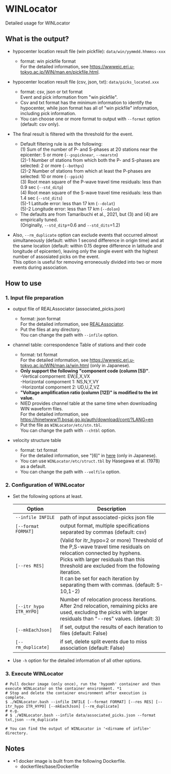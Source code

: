# WINLocator
Detailed usage for WINLocator

## What is the output?
* hypocenter location result file (win pickfile): `data/win/yymmdd.hhmmss-xxx`
  * format: win pickfile format <br>
    For the detailed information, see https://wwweic.eri.u-tokyo.ac.jp/WIN/man.en/pickfile.html.

* hypocenter location result file (csv, json, txt): `data/picks_located.xxx`
  * format: csv, json or txt format <br>
    Event and pick information from "win pickfile".
  * Csv and txt format has the minimum information to identify the hypocenter, while json format has all of "win pickfile" information, including pick information.
  * You can choose one or more format to output with `--format` option (default: csv only).

* The final result is filtered with the threshold for the event.
  * Default filtering rule is as the following: <br>
    (1) Sum of the number of P- and S-phases at 20 stations near the epicenter: 5 or more (`--pspicknear`, `--nearstn`) <br>
    (2)-1 Number of stations from which both the P- and S-phases are selected: 2 or more (`--bothps`) <br>
    (2)-2 Number of stations from which at least the P-phases are selected: 10 or more (`--ppick`) <br>
    (3) Root mean square of the P-wave travel time residuals: less than 0.9 sec (`--std_ditp`) <br>
    (4) Root mean square of the S-wave travel time residuals: less than 1.4 sec (`--std_dits`) <br>
    (5)-1 Latitude error: less than 17 km (`--dolat`) <br>
    (5)-2 Longitude error: less than 17 km (`--dolon`) <br>
  * The defaults are from Tamaribuchi et al., 2021, but (3) and (4) are empirically tuned. <br> (Originally, `--std_ditp`=0.6 and `--std_dits`=1.2)

* Also, `--rm_duplicate` option can exclude events that occurred almost simultaneously (default: within 1 second difference in origin time) and at the same location (default: within 0.15 degree difference in latitude and longitude of epicenter), leaving only the single event with the highest number of assosiated picks on the event. <br>
This option is useful for removing erroneously divided into two or more events during association.

## How to use
### 1. Input file preparation
* output file of REALAssociator (associated_picks.json)
  * format: json format <br>
    For the detailed information, see [REALAssociator](https://github.com/rintr-suzuki/REALAssociator).
  * Put the files at any directory. <br>
    You can change the path with `--infile` option.

* channel table: correspondence Table of stations and their code
  * format: txt format <br>
    For the detailed information, see https://wwweic.eri.u-tokyo.ac.jp/WIN/man.ja/win.html (only in Japanese).
  * **Only support the following "component code (column [5])"**. <br>
    -Vertical compornent: EW,E,X,VX <br>
    -Horizontal compornent 1: NS,N,Y,VY <br>
    -Horizontal compornent 2: UD,U,Z,VZ
  * **"Voltage amplification ratio (column [12])" is modified to the int value.**
  * NIED provides channel table at the same time when downloading WIN waveform files. <br>
    For the detailed information, see https://hinetwww11.bosai.go.jp/auth/download/cont/?LANG=en
  * Put the file as `WINLocator/etc/stn.tbl`. <br>
    You can change the path with `--chtbl` option.

* velocity structure table
  * format: txt format <br>
    For the detailed information, see "[6]" in [here](https://wwweic.eri.u-tokyo.ac.jp/WIN/man.ja/win.html) (only in Japanese).
  * You can use `WINLocator/etc/struct.tbl` by Hasegawa et al. (1978) as a default.
  * You can change the path with `--velfile` option.

### 2. Configuration of WINLocator
* Set the following options at least.

  | Option | Description |
  | --- | --- |
  | `--infile INFILE` | path of input associated-picks json file |
  | `[--format FORMAT]` | output format, multiple specifications separated by commas (default: csv) |
  | `[--res RES]` | (Valid for itr_hypo=2 or more) Threshold of the P,S-wave travel time residuals on relocation connected by hyphens. <br> Picks with larger residuals than this threshold are excluded from the following iteration. <br> It can be set for each iteration by separating them with commas. (default: 5-10,1-2) |
  | `[--itr_hypo ITR_HYPO]` | Number of relocation process iterations. <br> After 2nd relocation, remaining picks are used, excluding the picks with larger residuals than "--res" values. (default: 3) |
  | `[--mkEachJson]` | if set, output the results of each iteration to files (default: False) |
  | `[--rm_duplicate]` | if set, delete split events due to miss association (default: False) |

* Use `-h` option for the detailed information of all other options.

### 3. Execute WINLocator
```
# Pull docker image (only once), run the 'hypomh' container and then execute WINLocator on the container environment. *1
# Stop and delete the container environment after execution is complete.
$ ./WINLocator.bash --infile INFILE [--format FORMAT] [--res RES] [--itr_hypo ITR_HYPO] [--mkEachJson] [--rm_duplicate]
# e.g. 
# $ ./WINLocator.bash --infile data/associated_picks.json --format txt,json --rm_duplicate

# You can find the output of WINLocator in '<dirname of infile>' directory.
```

## Notes
* *1 docker image is built from the following Dockerfile.
    * dockerfiles/base/Dockerfile
